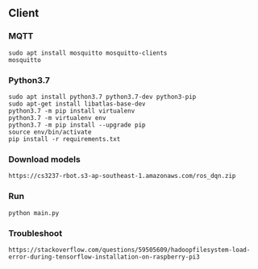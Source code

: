 ## Client

### MQTT
```
sudo apt install mosquitto mosquitto-clients
mosquitto
```

### Python3.7
```
sudo apt install python3.7 python3.7-dev python3-pip
sudo apt-get install libatlas-base-dev
python3.7 -m pip install virtualenv
python3.7 -m virtualenv env
python3.7 -m pip install --upgrade pip
source env/bin/activate
pip install -r requirements.txt
```

### Download models
```
https://cs3237-rbot.s3-ap-southeast-1.amazonaws.com/ros_dqn.zip
```

### Run
```
python main.py
```

### Troubleshoot
```
https://stackoverflow.com/questions/59505609/hadoopfilesystem-load-error-during-tensorflow-installation-on-raspberry-pi3
```
